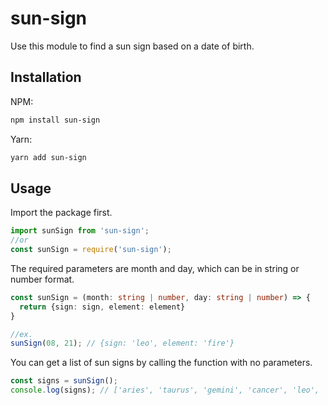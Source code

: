 # sun-sign

Use this module to find a sun sign based on a date of birth.

## Installation

NPM:

```bash
npm install sun-sign
```

Yarn:

```bash
yarn add sun-sign
```

## Usage

Import the package first.

```JavaScript
import sunSign from 'sun-sign';
//or
const sunSign = require('sun-sign');
```

The required parameters are month and day, which can be in string or number format.

```TypeScript
const sunSign = (month: string | number, day: string | number) => {
  return {sign: sign, element: element}
}

//ex.
sunSign(08, 21); // {sign: 'leo', element: 'fire'}
```

You can get a list of sun signs by calling the function with no parameters.

```JavaScript
const signs = sunSign();
console.log(signs); // ['aries', 'taurus', 'gemini', 'cancer', 'leo', 'virgo', 'libra', 'scorpio', 'sagittarius', 'capricorn', 'aquarius', 'pisces'] 